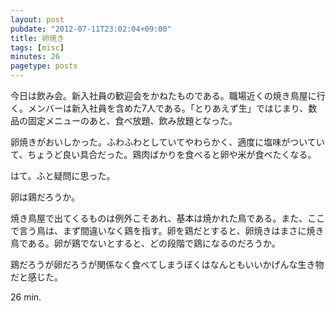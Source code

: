 ```yaml
---
layout: post
pubdate: "2012-07-11T23:02:04+09:00"
title: 卵焼き
tags: [misc]
minutes: 26
pagetype: posts
---
```

今日は飲み会。新入社員の歓迎会をかねたものである。職場近くの焼き鳥屋に行く。メンバーは新入社員を含めた7人である。「とりあえず生」ではじまり、数品の固定メニューのあと、食べ放題、飲み放題となった。

卵焼きがおいしかった。ふわふわとしていてやわらかく、適度に塩味がついていて、ちょうど良い具合だった。鶏肉ばかりを食べると卵や米が食べたくなる。

はて。ふと疑問に思った。

卵は鶏だろうか。

焼き鳥屋で出てくるものは例外こそあれ、基本は焼かれた鳥である。また、ここで言う鳥は、まず間違いなく鶏を指す。卵を鶏だとすると、卵焼きはまさに焼き鳥である。卵が鶏でないとすると、どの段階で鶏になるのだろうか。

鶏だろうが卵だろうが関係なく食べてしまうぼくはなんともいいかげんな生き物だと感じた。

26 min.
